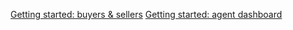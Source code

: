[Getting started: buyers & sellers](https://app.tango.us/app/workflow/Getting-Started-with-REsynque--Buyers-and-Sellers--a1d4e020ccb54b8882cca5a37a40791b)
[Getting started: agent dashboard](https://app.tango.us/app/workflow/Getting-Started-with-REsynque--Agent-Dashboard--a18aa38d6dba4719b6d8f332f4f8207f)

